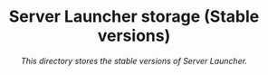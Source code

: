 <header>

# Server Launcher storage (Stable versions)
_This directory stores the stable versions of Server Launcher._

</header>
